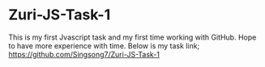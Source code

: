 # Zuri-JS-Task-1
This is my first Jvascript task and  my first time working with GitHub.
Hope to have more experience with time.
Below is my task link;
https://github.com/Singsong7/Zuri-JS-Task-1
